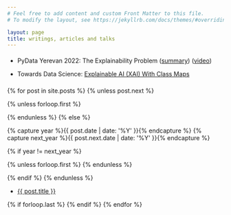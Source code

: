 ```yaml
---
# Feel free to add content and custom Front Matter to this file.
# To modify the layout, see https://jekyllrb.com/docs/themes/#overriding-theme-defaults

layout: page
title: writings, articles and talks
---
```


<ul style="line-height: 2.2">
<li> PyData Yerevan 2022: The Explainability Problem (<a href="https://yerevan2022.pydata.org/cfp/talk/8MVL3D/">summary</a>) (<a href="https://www.youtube.com/watch?v=l-YJm6Umz2s">video</a>)</li>
<li>Towards Data Science: <a href="https://medium.com/towards-data-science/explainable-ai-xai-with-class-maps-d0e137a91d2c"> Explainable AI (XAI) With Class Maps</a> </li>
</ul>
<section class="archive">

{% for post in site.posts %}
{% unless post.next %}

  {% unless forloop.first %}
    </div>
  </div>
  {% endunless %}
{% else %}

{% capture year %}{{ post.date | date: '%Y' }}{% endcapture %}
{% capture next_year %}{{ post.next.date | date: '%Y' }}{% endcapture %}

{% if year != next_year %}

  {% unless forloop.first %}
  {% endunless %}


{% endif %}
{% endunless %}

  <article>
    <div class="post_title">
      <ul>
      <li><a href="{{ post.url | absolute_url }}" title="{{ post.title }}">{{ post.title }}</a></li>
      </ul>
    </div>
  </article>
  {% if forloop.last %}
  {% endif %}
{% endfor %}
</section>


